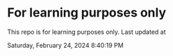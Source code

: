 # For learning purposes only
This repo is for learning purposes only.
Last updated at

Saturday, February 24, 2024 8:40:19 PM

